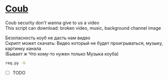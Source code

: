 # [Coub](https://coub.com)

Coub security don't wanna give to us a video<br/>
This script can download: broken video, music, background channel image

Безопасность коуб не дасть нам видео<br/>
Скрипт может скачать: Видео который не будет проигрываться, музыку, картинку канала<br/>
(Бывает ж Что кому-то нужен только Музыка коуба)

```bash
req.py -h
```

- [ ] TODO